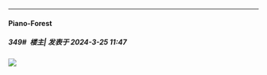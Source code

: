 ﻿
*****

####  Piano-Forest  
##### 349#         楼主| 发表于 2024-3-25 11:47

<img src="https://p.sda1.dev/16/96265fc5dea73881f115acc76a7f6fde/IMG_20240325_114611.png" referrerpolicy="no-referrer">

